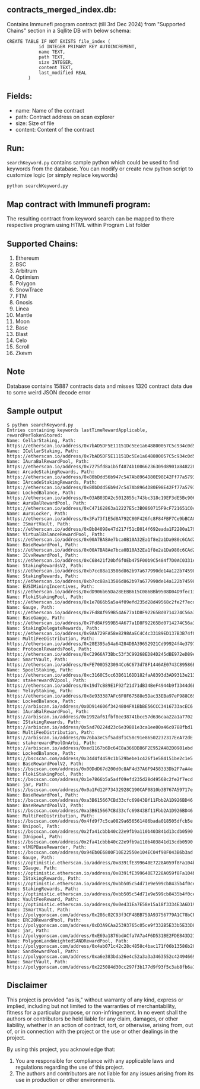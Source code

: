 ## contracts_merged_index.db:

Contains Immunefi program contract (till 3rd Dec 2024) from "Supported Chains" section in a Sqllite DB with below schema:

```
CREATE TABLE IF NOT EXISTS file_index (
            id INTEGER PRIMARY KEY AUTOINCREMENT,
            name TEXT,
            path TEXT,
            size INTEGER,
            content TEXT,
            last_modified REAL
        )
```

## Fields:
- name: Name of the contract
- path: Contract address on scan explorer 
- size: Size of file
- content: Content of the contract

## Run:
`searchKeyword.py` contains sample python which could be used to find keywords from the database.
You can modify or create new python script to customize logic (or simply replace keywords)

```
python searchKeyword.py
```

## Map contract with Immunefi program:
The resulting contract from keyword search can be mapped to there respective program using HTML within Program List folder

## Supported Chains:

1. Ethereum
2. BSC
3. Arbitrum
4. Optimism
5. Polygon
6. SnowTrace
7. FTM
8. Gnosis
9. Linea
10. Mantle
11. Moon
12. Base
13. Blast
14. Celo
15. Scroll
16. Zkevm

## Note
Database contains 15887 contracts data and misses 1320 contract data due to some weird JSON decode error

## Sample output

```
$ python searchKeyword.py
Entries containing keywords lastTimeRewardApplicable, rewardPerTokenStored:
Name: CellarStaking, Path: https://etherscan.io/address/0x7bAD5DF5E11151Dc5Ee1a648800057C5c934c0d5
Name: ICellarStaking, Path: https://etherscan.io/address/0x7bAD5DF5E11151Dc5Ee1a648800057C5c934c0d5
Name: IAuraBalRewardPool, Path: https://etherscan.io/address/0x7275fd8a1b5f4874b10066236309d8901a848228
Name: ArcadeStakingRewards, Path: https://etherscan.io/address/0x80bDdd56b947c547Ab8964D80E98E42Ff77a5793
Name: IArcadeStakingRewards, Path: https://etherscan.io/address/0x80bDdd56b947c547Ab8964D80E98E42Ff77a5793
Name: LockedBalance, Path: https://etherscan.io/address/0x03AB03DA2c5012855c743bc318c19EF3dE5Bc906
Name: AuraBalRewardPool, Path: https://etherscan.io/address/0xC47162863a12227E5c3B0860715F9cF721651C0c
Name: AuraLocker, Path: https://etherscan.io/address/0x3Fa73f1E5d8A792C80F426fc8F84FBF7Ce9bBCAC
Name: ISmartVault, Path: https://etherscan.io/address/0xBb84098e47d217f51cB014f692eada1F2280a179
Name: VirtualBalanceRewardPool, Path: https://etherscan.io/address/0x00A7BA8Ae7bca0B10A32Ea1f8e2a1Da980c6CAd2
Name: BaseRewardPool, Path: https://etherscan.io/address/0x00A7BA8Ae7bca0B10A32Ea1f8e2a1Da980c6CAd2
Name: ICvxRewardPool, Path: https://etherscan.io/address/0xC68421f20bf6f0Eb475F00b9C5484f7D0AC0331e
Name: StakingRewardsV2, Path: https://etherscan.io/address/0xb7cc88a13586d862b97a677990de14a122b74598
Name: StakingRewards, Path: https://etherscan.io/address/0xb7cc88a13586d862b97a677990de14a122b74598
Name: EUSDMiningIncentives, Path: https://etherscan.io/address/0xdD906b65Da28EEBB615C086BBb9508D04D9fec13
Name: FlokiStakingPool, Path: https://etherscan.io/address/0x1e7866b5a5a4f09efd235d28d49568c2fe2f7ecd
Name: Gauge, Path: https://etherscan.io/address/0x7Fd8Af959B54A677a1D8F92265Bd0714274C56a3
Name: BaseGauge, Path: https://etherscan.io/address/0x7Fd8Af959B54A677a1D8F92265Bd0714274C56a3
Name: StakingDelegateRewards, Path: https://etherscan.io/address/0x9AA729FA58e8298AaEC4C4c33189ED137B3B74f0
Name: MultiFeeDistribution, Path: https://etherscan.io/address/0x28E395a54a64284DBA39652921Cd99924f4e3797
Name: ProtocolRewardsPool, Path: https://etherscan.io/address/0xC2966A73Bbc53f3C99268ED84D245dBE972eD89e
Name: SmartVault, Path: https://etherscan.io/address/0xFE700D523094Cc6C673d78F1446AE0743C89586E
Name: SpoolStaking, Path: https://etherscan.io/address/0xc3160C5cc63B6116DD182faA8393d3AD9313e213
Name: stakerewardV2pool, Path: https://etherscan.io/address/0x19d7cB89E1F92f21d71dB34BeF4944b9f3344d6E
Name: YelayStaking, Path: https://etherscan.io/address/0x8e933387AFc6F0F67588e5Dac33EBa97eF988C69
Name: LockedBalance, Path: https://arbiscan.io/address/0x0D914606f3424804FA1BbBE56CCC3416733acEC6
Name: IAuraBalRewardPool, Path: https://arbiscan.io/address/0x1992af61fbf8ee38741bcc57d636caa22a1a7702
Name: IStakingRewards, Path: https://arbiscan.io/address/0x5ad70224d23c6e39801e3ca1ee00a46c0788fbd1
Name: MultiFeeDistribution, Path: https://arbiscan.io/address/0x76ba3eC5f5adBf1C58c91e86502232317EeA72dE
Name: stakerewardPoolOnArbi, Path: https://arbiscan.io/address/0xed1167b6Dc64E8a366DB86F2E952A482D0981ebd
Name: LockedBalance, Path: https://bscscan.com/address/0x34d4f4459c1b529bebe1c426f1e584151be2c1e5
Name: BaseRewardPoolV2, Path: https://bscscan.com/address/0x00DdD67d200d0c8AF4d37A6F9458333Db2F7aA4e
Name: FlokiStakingPool, Path: https://bscscan.com/address/0x1e7866b5a5a4f09efd235d28d49568c2fe2f7ecd
Name: jar, Path: https://bscscan.com/address/0x0a1Fd12F73432928C190CAF0810b3B767A59717e
Name: BaseRewardPool, Path: https://bscscan.com/address/0xa3B615667CBd33cfc69843Bf11Fbb2A1D926BD46
Name: BaseRewardPoolV3, Path: https://bscscan.com/address/0xa3B615667CBd33cfc69843Bf11Fbb2A1D926BD46
Name: MultiFeeDistribution, Path: https://bscscan.com/address/0x4fd9f7c5ca0829a656561486bada018505dfcb5e
Name: Unipool, Path: https://bscscan.com/address/0x2fa41cbbb40c22e9fb9a110b403841d13cdb0590
Name: IUnipool, Path: https://bscscan.com/address/0x2fa41cbbb40c22e9fb9a110b403841d13cdb0590
Name: vlMGPBaseRewarder, Path: https://bscscan.com/address/0x94Eb0E6800F10E22550e104EC04f98F043B6b3ad
Name: Gauge, Path: https://optimistic.etherscan.io/address/0x8391fE399640E7228A059f8Fa104b8a7B4835071
Name: IGauge, Path: https://optimistic.etherscan.io/address/0x8391fE399640E7228A059f8Fa104b8a7B4835071
Name: IStakingRewards, Path: https://optimistic.etherscan.io/address/0xbb505c54d71e9e599cb8435b4f0ceec05fc71cbd
Name: StakingRewards, Path: https://optimistic.etherscan.io/address/0xbb505c54d71e9e599cb8435b4f0ceec05fc71cbd
Name: VaultFeeReward, Path: https://optimistic.etherscan.io/address/0x0e431Ea7E58e15a18f3334E3A6D195917fe1011a
Name: ISmartVault, Path: https://polygonscan.com/address/0x286c02C93f3CF48BB759A93756779A1C78bCF833
Name: ERC20RewardPool, Path: https://polygonscan.com/address/0xD3A9CAa25393765c05ce9f332B5E33b5E33D8B8F
Name: jar, Path: https://polygonscan.com/address/0xE69a1876bdACfa7A7a4F6D531BE2FDE843D2165C
Name: PolygonLandWeightedSANDRewardPool, Path: https://polygonscan.com/address/0x4ab071c42c28c4858c4bac171f06b13586b20f30
Name: SandRewardPool, Path: https://polygonscan.com/address/0xa6e383bda26e4c52a3a3a3463552c42494669abd
Name: SmartVault, Path: https://polygonscan.com/address/0x225084d30cc297f3b177d9f93f5c3ab8fb6a1454

```

## Disclaimer
This project is provided "as is," without warranty of any kind, express or implied, including but not limited to the warranties of merchantability, fitness for a particular purpose, or non-infringement. In no event shall the authors or contributors be held liable for any claim, damages, or other liability, whether in an action of contract, tort, or otherwise, arising from, out of, or in connection with the project or the use or other dealings in the project.

By using this project, you acknowledge that:

1. You are responsible for compliance with any applicable laws and regulations regarding the use of this project.
2. The authors and contributors are not liable for any issues arising from its use in production or other environments.
